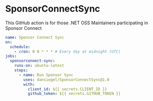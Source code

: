 # SponsorConnectSync

This GitHub action is for those .NET OSS Maintainers participating in Sponsor Connect

```yml
name: Sponsor Connect Sync
on:
  schedule:
    - cron: 0 0 * * * # Every day at midnight (UTC)
jobs:
  sponsorconnect-sync:
    runs-on: ubuntu-latest
    steps:
      - name: Run Sponsor Sync
        uses: dansiegel/SponsorConnectSync@1.0
        with:
          client_id: ${{ secrets.CLIENT_ID }}
          github_token: ${{ secrets.GITHUB_TOKEN }}
```
